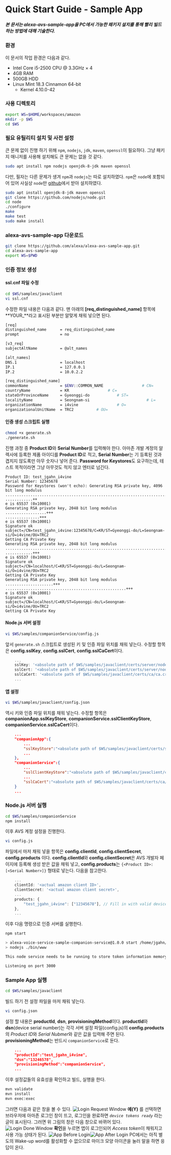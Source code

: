 # Quick Start Guide - Sample App

##### 본 문서는 alexa-avs-sample-app을 PC에서 가능한 패키지 설치를 통해 빨리 빌드하는 방법에 대해 기술한다.

### 환경
이 문서의 작업 환경은 다음과 같다.
 * Intel Core i5-2500 CPU @ 3.3GHz × 4
 * 4GB RAM
 * 500GB HDD
 * Linux Mint 18.3 Cinnamon 64-bit
    * Kernel 4.10.0-42

### 사용 디렉토리
```sh
export WS=$HOME/workspaces/amazon
mkdir -p $WS
cd $WS
```

### 필요 유틸리티 설치 및 사전 설정
큰 문제 없이 진행 하기 위해 `npm`, `nodejs`, `jdk`, `maven`, `openssl`이 필요하다. 그냥 패키지 매니저를 사용해 설치해도 큰 문제는 없을 것 같다.
```sh
sudo apt install npm nodejs openjdk-8-jdk maven openssl
```
다만, 필자는 다른 문제가 생겨 `npm`과 `nodejs`는 따로 설치하였다. `npm`은 `node`에 포함되어 있어 사실상 `node`만 [github](https://github.com/nodejs/node)에서 받아 설치하였다.
```sh
sudo apt install openjdk-8-jdk maven openssl
git clone https://github.com/nodejs/node.git
cd node
./configure
make
make test
sudo make install
```

### alexa-avs-sample-app 다운로드 
```sh
git clone https://github.com/alexa/alexa-avs-sample-app.git
cd alexa-avs-sample-app
export WS=$PWD
```

### 인증 정보 생성

#### ssl.cnf 파일 수정
```sh
cd $WS/samples/javaclient
vi ssl.cnf
```
수정한 파일 내용은 다음과 같다. 맨 아래의 **[req_distinguished_name]** 항목에 **YOUR_**라고 표시된 부분만 알맞게 채워 넣으면 된다.
```sh
[req]
distinguished_name      = req_distinguished_name
prompt                  = no

[v3_req]
subjectAltName          = @alt_names

[alt_names]
DNS.1                   = localhost
IP.1                    = 127.0.0.1
IP.2                    = 10.0.2.2

[req_distinguished_name]
commonName              = $ENV::COMMON_NAME                 # CN=
countryName             = KR                 # C=
stateOrProvinceName     = Gyeonggi-do            # ST=
localityName            = Seongnam-si                         # L=
organizationName        = i4vine                 # O=
organizationalUnitName  = TRC2          # OU=
```

#### 인증 생성 스크립트 실행
```sh
chmod +x generate.sh
./generate.sh
```
진행 과정 중 **Product ID**와 **Serial Number**를 입력해야 한다. 아마존 개발 계정의 알렉사에 등록한 제품 아이디를 **Product ID**로 적고, **Serial Number**는 기 등록된 것과 겹치지 않도록만 아무 숫자나 넣어 준다. **Password for Keystores**도 요구하는데, 테스트 목적이라면 그냥 아무것도 적지 않고 엔터로 넘긴다.
```
Product ID: test_jgahn_i4vine
Serial Number: 12345678
Password for Keystores (won't echo): Generating RSA private key, 4096 bit long modulus
................................................................................................................................................................................................................................................................................................................................................................................................................................................................++
............++
e is 65537 (0x10001)
Generating RSA private key, 2048 bit long modulus
..................+++
...............+++
e is 65537 (0x10001)
Signature ok
subject=/CN=test_jgahn_i4vine:12345678/C=KR/ST=Gyeonggi-do/L=Seongnam-si/O=i4vine/OU=TRC2
Getting CA Private Key
Generating RSA private key, 2048 bit long modulus
....................................................................................+++
............+++
e is 65537 (0x10001)
Signature ok
subject=/CN=localhost/C=KR/ST=Gyeonggi-do/L=Seongnam-si/O=i4vine/OU=TRC2
Getting CA Private Key
Generating RSA private key, 2048 bit long modulus
.....................+++
.....................................................+++
e is 65537 (0x10001)
Signature ok
subject=/CN=localhost/C=KR/ST=Gyeonggi-do/L=Seongnam-si/O=i4vine/OU=TRC2
Getting CA Private Key
```

#### Node.js 서버 설정
```sh
vi $WS/samples/companionService/config.js
```
앞서 `generate.sh` 스크립트로 생성된 키 및 인증 파일 위치를 채워 넣는다. 수정할 항목은 **config.sslKey**, **config.sslCert**, **config.sslCaCert**이다.
```javascript
    ...
    sslKey: '<absolute path of $WS/samples/javaclient/certs/server/node.key>',
    sslCert: '<absolute path of $WS/samples/javaclient/certs/server/node.crt>',
    sslCaCert: '<absolute path of $WS/samples/javaclient/certs/ca/ca.crt>',
    ...
```

#### 앱 설정
```sh
vi $WS/samples/javaclient/config.json
```
역시 키와 인증 파일 위치를 채워 넣는다. 수정할 항목은 **companionApp.sslKeyStore**, **companionService.sslClientKeyStore**, **companionService.sslCaCert**이다.
```json
    ...
    "companionApp":{
        ...
        "sslKeyStore":"<absolute path of $WS/samples/javaclient/certs/server/jetty.pkcs12>",
        ...
    },
    "companionService":{
        ...
        "sslClientKeyStore":"<absolute path of $WS/samples/javaclient/certs/client/client.pkcs12>",
        ...
        "sslCaCert":"<absolute path of $WS/samples/javaclient/certs/ca/ca.crt"
    }
    ...
```

### Node.js 서버 실행
```sh
cd $WS/samples/companionService
npm install
```
이후 AVS 계정 설정을 진행한다.
```sh
vi config.js
```
파일에서 마저 채워 넣을 항목은 **config.clientId**, **config.clientSecret**, **config.products** 이다. **config.clientId**와 **config.clientSecret**은 AVS 개발자 페이지에 등록해 생성 받은 값을 채워 넣고, **config.products**는 `{<Product ID>: [<Serial Number>]}` 형태로 넣는다. 다음을 참고한다.
```js
    ...
    clientId: '<actual amazon client ID>',
    clientSecret: '<actual amazon client secret>',
    ...
    products: {
        "test_jgahn_i4vine": ["12345678"], // Fill in with valid device values, eg: "testdevice1": ["DSN1234", "DSN5678"]
    },
    ...
```
이후 다음 명령으로 인증 서버를 실행한다.
```sh
npm start

> alexa-voice-service-sample-companion-service@1.0.0 start /home/jgahn/workspaces/amazon/alexa-avs-sample-app/samples/companionService
> nodejs ./bin/www

This node service needs to be running to store token information memory and vend them for the AVS app.

Listening on port 3000
```

### Sample App 실행
```sh
cd $WS/samples/javaclient
```
빌드 하기 전 설정 파일을 마저 채워 넣는다.
```sh
vi config.json
```
설정 할 내용은 **productId**, **dsn**, **provisioningMethod**이다. **productId**와 **dsn**(device serial number)는 각각 서버 설정 파일(config.js)의 **config.products**의 *Product ID*와 *Serial Nubmer*와 같은 값을 입력해 주면 된다. **provisioningMethod**는 반드시 `companionService`로 둔다.
```json
    ...
    "productId":"test_jgahn_i4vine",
    "dsn":"13246578",
    "provisioningMethod":"companionService",
    ...
```
이후 설정값들의 유효성을 확인하고 빌드, 실행을 한다.
```sh
mvn validate
mvn install
mvn exec:exec
```
그러면 다음과 같은 창을 볼 수 있다.
![Login Request Window](./imgs/loginreq.png)
**예(Y)** 를 선택하면 브라우저에 아마존 로그인 창이 뜨고, 로그인을 완료하면 *`device tokens ready`* 라는 글이 표시된다. 그러면 위 그림의 창은 다음 창으로 바뀌어 있다.
![Login Done Window](./imgs/logindone.png)
**확인**을 누르면 앱이 로그인되어 *Access token*이 채워지고 사용 가능 상태가 된다.
![App Before Login](./imgs/appLogin.png)![App After Login](./imgs/appDone.png)
PC에서는 아직 별도의 Wake-up word를 활성화할 수 없으므로 마이크 모양 아이콘을 눌러 말을 하면 응답이 온다.
